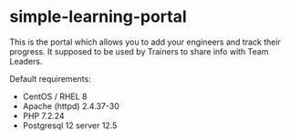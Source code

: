 # simple-learning-portal
This is the portal which allows you to add your engineers and track their progress. It supposed to be used by Trainers to share info with Team Leaders.

Default requirements:
* CentOS / RHEL 8
* Apache (httpd) 2.4.37-30
* PHP 7.2.24
* Postgresql 12 server 12.5
